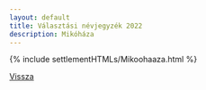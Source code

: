 ```yaml
---
layout: default
title: Választási névjegyzék 2022
description: Mikóháza
---
```


{% include settlementHTMLs/Mikoohaaza.html %}

[Vissza](./)